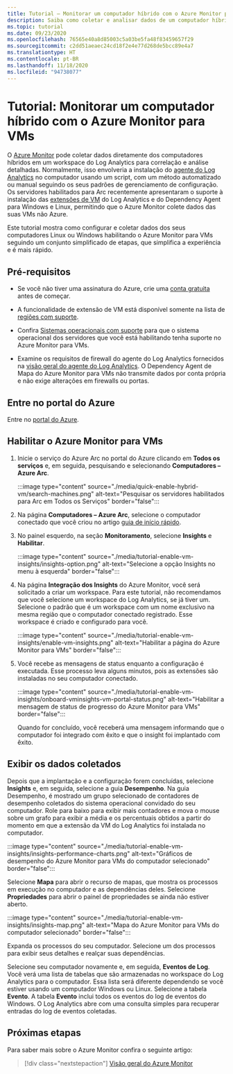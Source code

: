 ```yaml
---
title: Tutorial – Monitorar um computador híbrido com o Azure Monitor para VMs
description: Saiba como coletar e analisar dados de um computador híbrido no Azure Monitor.
ms.topic: tutorial
ms.date: 09/23/2020
ms.openlocfilehash: 76565e40a8d85003c5a03be5fa48f83459657f29
ms.sourcegitcommit: c2dd51aeaec24cd18f2e4e77d268de5bcc89e4a7
ms.translationtype: HT
ms.contentlocale: pt-BR
ms.lasthandoff: 11/18/2020
ms.locfileid: "94738077"
---
```

# <a name="tutorial-monitor-a-hybrid-machine-with-azure-monitor-for-vms"></a>Tutorial: Monitorar um computador híbrido com o Azure Monitor para VMs

O [Azure Monitor](../overview.md) pode coletar dados diretamente dos computadores híbridos em um workspace do Log Analytics para correlação e análise detalhadas. Normalmente, isso envolveria a instalação do [agente do Log Analytics](../../../azure-monitor/platform/agents-overview.md#log-analytics-agent) no computador usando um script, com um método automatizado ou manual seguindo os seus padrões de gerenciamento de configuração. Os servidores habilitados para Arc recentemente apresentaram o suporte à instalação das [extensões de VM](../manage-vm-extensions.md) do Log Analytics e do Dependency Agent para Windows e Linux, permitindo que o Azure Monitor colete dados das suas VMs não Azure.

Este tutorial mostra como configurar e coletar dados dos seus computadores Linux ou Windows habilitando o Azure Monitor para VMs seguindo um conjunto simplificado de etapas, que simplifica a experiência e é mais rápido.  

## <a name="prerequisites"></a>Pré-requisitos

* Se você não tiver uma assinatura do Azure, crie uma [conta gratuita](https://azure.microsoft.com/free/?WT.mc_id=A261C142F) antes de começar.

* A funcionalidade de extensão de VM está disponível somente na lista de [regiões com suporte](../overview.md#supported-regions).

* Confira [Sistemas operacionais com suporte](../../../azure-monitor/insights/vminsights-enable-overview.md#supported-operating-systems) para que o sistema operacional dos servidores que você está habilitando tenha suporte no Azure Monitor para VMs.

* Examine os requisitos de firewall do agente do Log Analytics fornecidos na [visão geral do agente do Log Analytics](../../../azure-monitor/platform/log-analytics-agent.md#network-requirements). O Dependency Agent de Mapa do Azure Monitor para VMs não transmite dados por conta própria e não exige alterações em firewalls ou portas.

## <a name="sign-in-to-azure-portal"></a>Entre no portal do Azure

Entre no [portal do Azure](https://portal.azure.com).

## <a name="enable-azure-monitor-for-vms"></a>Habilitar o Azure Monitor para VMs

1. Inicie o serviço do Azure Arc no portal do Azure clicando em **Todos os serviços** e, em seguida, pesquisando e selecionando **Computadores – Azure Arc**.

    :::image type="content" source="./media/quick-enable-hybrid-vm/search-machines.png" alt-text="Pesquisar os servidores habilitados para Arc em Todos os Serviços" border="false":::

1. Na página **Computadores – Azure Arc**, selecione o computador conectado que você criou no artigo [guia de início rápido](quick-enable-hybrid-vm.md).

1. No painel esquerdo, na seção **Monitoramento**, selecione **Insights** e **Habilitar**.

    :::image type="content" source="./media/tutorial-enable-vm-insights/insights-option.png" alt-text="Selecione a opção Insights no menu à esquerda" border="false":::

1. Na página **Integração dos Insights** do Azure Monitor, você será solicitado a criar um workspace. Para este tutorial, não recomendamos que você selecione um workspace do Log Analytics, se já tiver um. Selecione o padrão que é um workspace com um nome exclusivo na mesma região que o computador conectado registrado. Esse workspace é criado e configurado para você.

    :::image type="content" source="./media/tutorial-enable-vm-insights/enable-vm-insights.png" alt-text="Habilitar a página do Azure Monitor para VMs" border="false":::

1. Você recebe as mensagens de status enquanto a configuração é executada. Esse processo leva alguns minutos, pois as extensões são instaladas no seu computador conectado.

    :::image type="content" source="./media/tutorial-enable-vm-insights/onboard-vminsights-vm-portal-status.png" alt-text="Habilitar a mensagem de status de progresso do Azure Monitor para VMs" border="false":::

    Quando for concluído, você receberá uma mensagem informando que o computador foi integrado com êxito e que o insight foi implantado com êxito.

## <a name="view-data-collected"></a>Exibir os dados coletados

Depois que a implantação e a configuração forem concluídas, selecione **Insights** e, em seguida, selecione a guia **Desempenho**. Na guia Desempenho, é mostrado um grupo selecionado de contadores de desempenho coletados do sistema operacional convidado do seu computador. Role para baixo para exibir mais contadores e mova o mouse sobre um grafo para exibir a média e os percentuais obtidos a partir do momento em que a extensão da VM do Log Analytics foi instalada no computador.

:::image type="content" source="./media/tutorial-enable-vm-insights/insights-performance-charts.png" alt-text="Gráficos de desempenho do Azure Monitor para VMs do computador selecionado" border="false":::

Selecione **Mapa** para abrir o recurso de mapas, que mostra os processos em execução no computador e as dependências deles. Selecione **Propriedades** para abrir o painel de propriedades se ainda não estiver aberto.

:::image type="content" source="./media/tutorial-enable-vm-insights/insights-map.png" alt-text="Mapa do Azure Monitor para VMs do computador selecionado" border="false":::

Expanda os processos do seu computador. Selecione um dos processos para exibir seus detalhes e realçar suas dependências.

Selecione seu computador novamente e, em seguida, **Eventos de Log**. Você verá uma lista de tabelas que são armazenadas no workspace do Log Analytics para o computador. Essa lista será diferente dependendo se você estiver usando um computador Windows ou Linux. Selecione a tabela **Evento**. A tabela **Evento** inclui todos os eventos do log de eventos do Windows. O Log Analytics abre com uma consulta simples para recuperar entradas do log de eventos coletadas.

## <a name="next-steps"></a>Próximas etapas

Para saber mais sobre o Azure Monitor confira o seguinte artigo:

> [!div class="nextstepaction"]
> [Visão geral do Azure Monitor](../../../azure-monitor/overview.md)